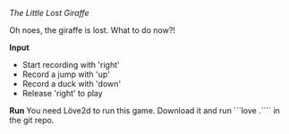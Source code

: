 *The Little Lost Giraffe*

Oh noes, the giraffe is lost. What to do now?!

**Input**
* Start recording with 'right'
* Record a jump with 'up'
* Record a duck with 'down'
* Release 'right' to play

**Run**
You need Löve2d to run this game. Download it and run ```love .```` in the git repo.